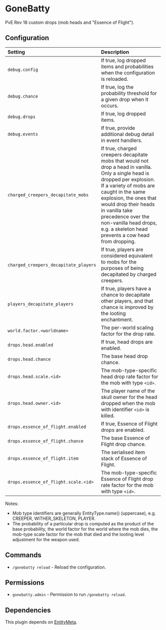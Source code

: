 GoneBatty
=========
PvE Rev 18 custom drops (mob heads and "Essence of Flight").

Configuration
-------------

| Setting | Description |
| :--- | :--- |
| `debug.config` | If true, log dropped items and probabilities when the configuration is reloaded. |
| `debug.chance` | If true, log the probability threshold for a given drop when it occurs. |
| `debug.drops` | If true, log dropped items. |
| `debug.events` | If true, provide additional debug detail in event handlers. |
| `charged_creepers_decapitate_mobs` | If true, charged creepers decapitate mobs that would not drop a head in vanilla. Only a single head is dropped per explosion. If a variety of mobs are caught in the same explosion, the ones that would drop their heads in vanilla take precedence over the non-vanilla head drops, e.g. a skeleton head prevents a cow head from dropping. |
| `charged_creepers_decapitate_players` | If true, players are considered equivalent to mobs for the purposes of being decapitated by charged creepers. |
| `players_decapitate_players` | If true, players have a chance to decapitate other players, and that chance is improved by the looting enchantment. |
| `world.factor.<worldname>` | The per-world scaling factor for the drop rate. |
| `drops.head.enabled` | If true, head drops are enabled. |
| `drops.head.chance` | The base head drop chance. |
| `drops.head.scale.<id>` | The mob-type-specific head drop rate factor for the mob with type `<id>`. |
|  `drops.head.owner.<id>` | The player name of the skull owner for the head dropped when the mob with identifier `<id>` is killed. |
| `drops.essence_of_flight.enabled` | If true, Essence of Flight drops are enabled. |
| `drops.essence_of_flight.chance` | The base Essence of Flight drop chance. |
| `drops.essence_of_flight.item` | The serialised item stack of Essence of Flight. |
| `drops.essence_of_flight.scale.<id>` | The mob-type-specific Essence of Flight drop rate factor for the mob with type `<id>`. |

Notes:

 * Mob type identifiers are generally EntityType.name() (uppercase), e.g. CREEPER, WITHER_SKELETON, PLAYER.
 * The probability of a particular drop is computed as the product of the base probability, the world factor for the world where the mob dies, the mob-type scale factor for the mob that died and the looting level adjustment for the weapon used.


Commands
--------

 * `/gonebatty reload` - Reload the configuration.


Permissions
-----------

 * `gonebatty.admin` - Permission to run `/gonebatty reload`.


Dependencies
------------
This plugin depends on [EntityMeta](https://nerdnu.github.io/EntityMeta/).